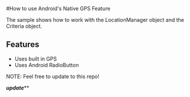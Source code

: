 #How to use Android's Native GPS Feature

The sample shows how to work with the LocationManager object and the Criteria object.


## Features

* Uses built in GPS
* Uses Android RadioButton

NOTE: Feel free to update to this repo!



***********update*************